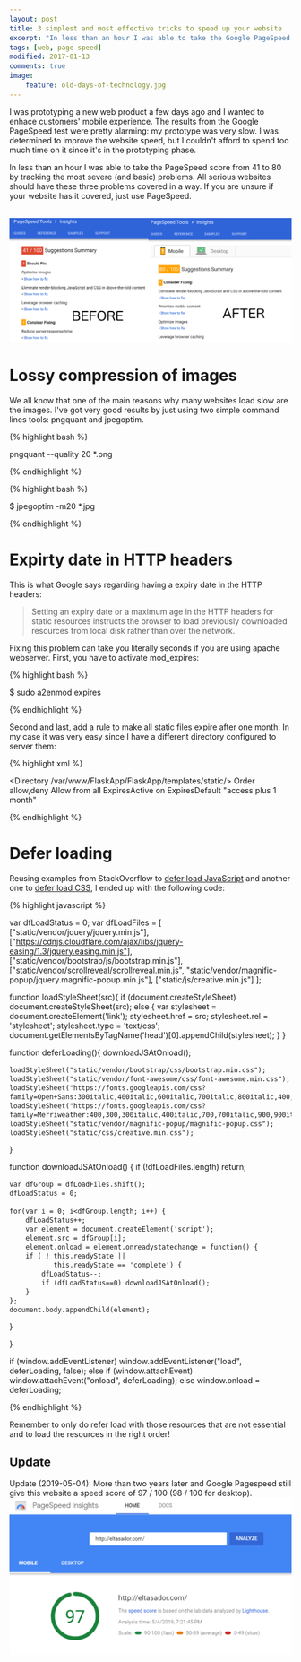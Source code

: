 ```yaml
---
layout: post
title: 3 simplest and most effective tricks to speed up your website
excerpt: "In less than an hour I was able to take the Google PageSpeed score of one of my websites from 41 to 80 by tracking the most severe (and basic) problems."
tags: [web, page speed]
modified: 2017-01-13
comments: true
image:
    feature: old-days-of-technology.jpg
---
```


I was prototyping a new web product a few days ago and I wanted to enhace customers' mobile experience.
The results from the Google PageSpeed test were pretty alarming: my prototype was very slow.
I was determined to improve the website speed, but I couldn't afford to spend too much time on it since it's in the prototyping phase.


In less than an hour I was able to take the PageSpeed score from 41 to 80 by tracking the most severe (and basic) problems.
All serious websites should have these three problems covered in a way. If you are unsure if your website has it covered, just use PageSpeed.

<br/>
<a href="/images/pagespeed.png"><img class="aligncenter size-medium wp-image-814" src="/images/pagespeed.png" alt="Google PageSpeed test results" width="600"/></a>


# Lossy compression of images

We all know that one of the main reasons why many websites load slow are the images.
I've got very good results by just using two simple command lines tools: pngquant and jpegoptim.

{% highlight bash %}

pngquant --quality 20 *.png

{% endhighlight %}


{% highlight bash %}

$ jpegoptim -m20 *.jpg

{% endhighlight %}


# Expirty date in HTTP headers

This is what Google says regarding having a expiry date in the HTTP headers:

> Setting an expiry date or a maximum age in the HTTP headers for static resources instructs the browser to load previously downloaded resources from local disk rather than over the network.

Fixing this problem can take you literally seconds if you are using apache webserver. First, you have to activate mod_expires:

{% highlight bash %}

$ sudo a2enmod expires

{% endhighlight %}

Second and last, add a rule to make all static files expire after one month.
In my case it was very easy since I have a different directory configured to server them:

{% highlight xml %}

<Directory /var/www/FlaskApp/FlaskApp/templates/static/>
  Order allow,deny
  Allow from all
  <IfModule mod_expires.c>
      ExpiresActive on
      ExpiresDefault	"access plus 1 month"
  </IfModule>
</Directory>

{% endhighlight %}

# Defer loading

Reusing examples from StackOverflow to [defer load JavaScript](http://stackoverflow.com/a/18405468) and another one to [defer load CSS](http://stackoverflow.com/a/22255132), I ended up with the following code:

{% highlight javascript %}

var dfLoadStatus = 0;
var dfLoadFiles = [
      ["static/vendor/jquery/jquery.min.js"],
      ["https://cdnjs.cloudflare.com/ajax/libs/jquery-easing/1.3/jquery.easing.min.js"],
      ["static/vendor/bootstrap/js/bootstrap.min.js"],
      ["static/vendor/scrollreveal/scrollreveal.min.js",
       "static/vendor/magnific-popup/jquery.magnific-popup.min.js"],
      ["static/js/creative.min.js"]
     ];

function loadStyleSheet(src){
   if (document.createStyleSheet) document.createStyleSheet(src);
   else {
       var stylesheet = document.createElement('link');
       stylesheet.href = src;
       stylesheet.rel = 'stylesheet';
       stylesheet.type = 'text/css';
       document.getElementsByTagName('head')[0].appendChild(stylesheet);
   }
}


function deferLoading(){
    downloadJSAtOnload();

    loadStyleSheet("static/vendor/bootstrap/css/bootstrap.min.css");
    loadStyleSheet("static/vendor/font-awesome/css/font-awesome.min.css");
    loadStyleSheet("https://fonts.googleapis.com/css?family=Open+Sans:300italic,400italic,600italic,700italic,800italic,400,300,600,700,800");
    loadStyleSheet("https://fonts.googleapis.com/css?family=Merriweather:400,300,300italic,400italic,700,700italic,900,900italic");
    loadStyleSheet("static/vendor/magnific-popup/magnific-popup.css");
    loadStyleSheet("static/css/creative.min.css");

}

function downloadJSAtOnload() {
    if (!dfLoadFiles.length) return;

    var dfGroup = dfLoadFiles.shift();
    dfLoadStatus = 0;

    for(var i = 0; i<dfGroup.length; i++) {
        dfLoadStatus++;
        var element = document.createElement('script');
        element.src = dfGroup[i];
        element.onload = element.onreadystatechange = function() {
        if ( ! this.readyState ||
               this.readyState == 'complete') {
            dfLoadStatus--;
            if (dfLoadStatus==0) downloadJSAtOnload();
        }
    };
    document.body.appendChild(element);
  }

}

if (window.addEventListener)
    window.addEventListener("load", deferLoading, false);
else if (window.attachEvent)
    window.attachEvent("onload", deferLoading);
else window.onload = deferLoading;

{% endhighlight %}

Remember to only do refer load with those resources that are not essential and to load the resources in the right order!

## Update

Update (2019-05-04): More than two years later and Google Pagespeed still give this website a speed score of 97 / 100 (98 / 100 for desktop).
<br>
<a href="/images/2019-05-04_pagespeed_insight_tricks.png">
	<img class="aligncenter" src="/images/2019-05-04_pagespeed_insight_tricks.png" alt="Google PageSpeed tricks results" width="600"/>
</a>
